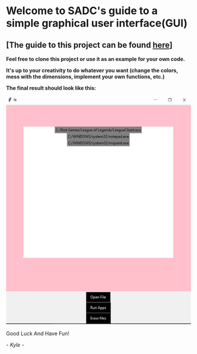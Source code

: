 # Welcome to SADC's guide to a simple graphical user interface(GUI)

## [The guide to this project can be found [here](https://docs.google.com/document/d/1OavGVziMU2_RdA74xhznkLvfYmBR9-qn68jGxXMA3B0/edit?usp=sharing)]

**Feel free to clone this project or use it as an example for your own code.**

**It's up to your creativity to do whatever you want (change the colors, mess with the dimensions, implement your own functions, etc.)**

**The final result should look like this:**

<img src="https://github.com/KyleGong-alt/SADC-GUI-APP/blob/main/Finishedproduct.png" width="800">

Good Luck And Have Fun!

*- Kyle -*
